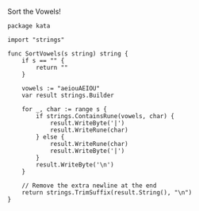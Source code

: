 Sort the Vowels!

    package kata
    
    import "strings"
    
    func SortVowels(s string) string {
        if s == "" {
            return ""
        }
    
        vowels := "aeiouAEIOU"
        var result strings.Builder
    
        for _, char := range s {
            if strings.ContainsRune(vowels, char) {
                result.WriteByte('|')
                result.WriteRune(char)
            } else {
                result.WriteRune(char)
                result.WriteByte('|')
            }
            result.WriteByte('\n')
        }
    
        // Remove the extra newline at the end
        return strings.TrimSuffix(result.String(), "\n")
    }

